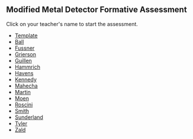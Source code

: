 ## Modified Metal Detector Formative Assessment

Click on your teacher's name to start the assessment.

* [Template](https://docs.google.com/forms/d/e/1FAIpQLSdElWNvWxgZ0mrRV1z6N5puABDSa37XYFym4n1MRswBYp2_nA/viewform)
* [Ball]()
* [Fussner]()
* [Grierson](https://docs.google.com/forms/d/e/1FAIpQLSd3SKX90SyzaHjjowyU3AE5bcqZczY7o2JHRPr-ab0rMtoEGQ/viewform?usp=sf_link)
* [Guillen]()
* [Hammrich](https://docs.google.com/forms/d/e/1FAIpQLSdOCDp0NuP_ym6IlDQE93OrN4TvGsnVslIjq6QBa_9jIYLVig/viewform?usp=sf_link)
* [Havens]()
* [Kennedy]()
* [Mahecha](https://docs.google.com/forms/d/e/1FAIpQLSc0GwWZ3ciP8N3SmJjG9WnUfDHIyos6U3MgZ9hFyQtpp5amlA/viewform?usp=sf_link)
* [Martin]()
* [Moen]()
* [Roscini]()
* [Smith](https://docs.google.com/forms/d/e/1FAIpQLSdSPGeqjqWw_PmgpnINyn_VNi7px2W0OevqOKuzze5JDjzRVg/viewform?usp=sf_link)
* [Sunderland]()
* [Tyler]()
* [Zald]()
